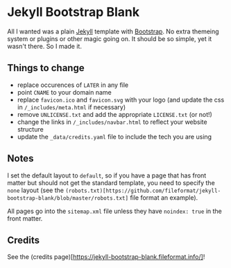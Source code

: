 # Jekyll Bootstrap Blank

All I wanted was a plain [Jekyll](https://jekyllrb.com/) template with [Bootstrap](http://getbootstrap.com/).  No extra themeing
system or plugins or other magic going on.  It should be so simple, yet it wasn't there.  So I made it.

## Things to change

 * replace occurences of `LATER` in any file
 * point `CNAME` to your domain name
 * replace `favicon.ico` and `favicon.svg` with your logo (and update the css in `/_includes/meta.html` if necessary)
 * remove `UNLICENSE.txt` and add the appropriate `LICENSE.txt` (or not!)
 * change the links in `/_includes/navbar.html` to reflect your website structure
 * update the `_data/credits.yaml` file to include the tech you are using

## Notes

I set the default layout to `default`, so if you have a page that has front matter but should not get the standard template,
you need to specify the `none` layout (see the `(robots.txt)[https://github.com/fileformat/jekyll-bootstrap-blank/blob/master/robots.txt]` file format an example).

All pages go into the `sitemap.xml` file unless they have `noindex: true` in the front matter.

## Credits

See the (credits page)[https://jekyll-bootstrap-blank.fileformat.info/]!

